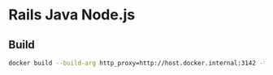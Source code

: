 # Rails Java Node.js

## Build

```sh
docker build --build-arg http_proxy=http://host.docker.internal:3142 -t mikoto2000/rails-java-nodejs:latest .
```

